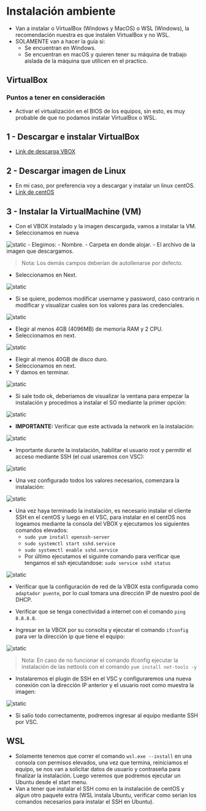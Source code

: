 
# Instalación ambiente

- Van a instalar o VirtualBox (Windows y MacOS) o WSL (Windows), la recomendación nuestra es que instalen VirtualBox y no WSL.
- SOLAMENTE van a hacer la guía si:
  - Se encuentran en Windows.
  - Se encuentran en macOS y quieren tener su máquina de trabajo aislada de la máquina que utilicen en el practico.

## VirtualBox

### Puntos a tener en consideración
- Activar el virtualización en el BIOS de los equipos, sin esto, es muy probable de que no podamos instalar VirtualBox o WSL.

## 1 - Descargar e instalar VirtualBox
- [Link de descarga VBOX](https://www.virtualbox.org/)


## 2 - Descargar imagen de Linux
- En mi caso, por preferencia voy a descargar y instalar un linux centOS.
- [Link de centOS](https://centos.org/download/)

## 3 - Instalar la VirtualMachine (VM)
- Con el VBOX instalado y la imagen descargada, vamos a instalar la VM.
- Seleccionamos en nueva
<img src="../../../Extras/Imagenes/laboratorioNivelacion/Instalacion/Instalacion01.jpg" title="static">
- Elegimos:
  - Nombre. 
  - Carpeta en donde alojar.
  - El archivo de la imagen que descargamos.

>Nota: Los demás campos deberían de autollenarse por defecto.

- Seleccionamos en Next.

<img src="../../../Extras/Imagenes/laboratorioNivelacion/Instalacion/Instalacion02.jpg" title="static">

- Si se quiere, podemos modificar username y password, caso contrario n modificar y visualizar cuales son los valores para las credenciales.

<img src="../../../Extras/Imagenes/laboratorioNivelacion/Instalacion/Instalacion03.jpg" title="static">

- Elegir al menos 4GB (4096MB) de memoria RAM y 2 CPU.
- Seleccionamos en next.

<img src="../../../Extras/Imagenes/laboratorioNivelacion/Instalacion/Instalacion04.jpg" title="static">

- Elegir al menos 40GB de disco duro.
- Seleccionamos en next.
- Y damos en terminar.

<img src="../../../Extras/Imagenes/laboratorioNivelacion/Instalacion/Instalacion05.jpg" title="static">

- Si sale todo ok, deberiamos de visualizar la ventana para empezar la instalación y procedmos a instalar el SO mediante la primer opción:

<img src="../../../Extras/Imagenes/laboratorioNivelacion/Instalacion/Instalacion06.jpg" title="static">

- **IMPORTANTE:** Verificar que este activada la network en la instalación:

<img src="../../../Extras/Imagenes/laboratorioNivelacion/Instalacion/Instalacion12.jpg" title="static">

- Importante durante la instalación, habilitar el usuario root y permitir el acceso mediante SSH (el cual usaremos con VSC):

<img src="../../../Extras/Imagenes/laboratorioNivelacion/Instalacion/Instalacion07.jpg" title="static">

- Una vez configurado todos los valores necesarios, comenzara la instalación:

<img src="../../../Extras/Imagenes/laboratorioNivelacion/Instalacion/Instalacion08.jpg" title="static">

- Una vez haya terminado la instalación, es necesario instalar el cliente SSH en el centOS y luego en el VSC, para instalar en el centOS nos logeamos mediante la consola del VBOX y ejecutamos los siguientes comandos elevados:
  - `sudo yum install openssh-server`
  - `sudo systemctl start sshd.service`
  - `sudo systemctl enable sshd.service`
  - Por último ejecutamos el siguinte comando para verificar que tengamos el ssh ejecutandose: `sudo service sshd status`
<img src="../../../Extras/Imagenes/laboratorioNivelacion/Instalacion/Instalacion09.jpg" title="static">

- Verificar que la configuración de red de la VBOX esta configurada como `adaptador puente`, por lo cual tomara una dirección IP de nuestro pool de DHCP.

- Verificar que se tenga conectividad a internet con el comando `ping 8.8.8.8`.

- Ingresar en la VBOX por su consolta y ejecutar el comando `ifconfig` para ver la dirección ip que tiene el equipo:

<img src="../../../Extras/Imagenes/laboratorioNivelacion/Instalacion/Instalacion10.jpg" title="static">

>Nota: En caso de no funcionar el comando ifconfig ejecutar la instalación de las nettools con el comando `yum install net-tools -y`

- Instalaremos el plugin de SSH en el VSC y configuraremos una nueva conexión con la dirección IP anterior y el usuario root como muestra la imagen:

<img src="../../../Extras/Imagenes/laboratorioNivelacion/Instalacion/Instalacion11.jpg" title="static">

- Si salío todo correctamente, podremos ingresar al equipo mediante SSH por VSC.


## WSL

- Solamente tenemos que correr el comando `wsl.exe --install` en una consola con permisos elevados, una vez que termina, reiniciamos el equipo, se nos van a solicitar datos de usuario y contraseña para finalizar la instalación. Luego veremos que podremos ejecutar un Ubuntu desde el start menu.
- Van a tener que instalar el SSH como en la instalación de centOS y algun otro paquete extra (WSL instala Ubuntu, verificar como serian los comandos necesarios para instalar el SSH en Ubuntu).

